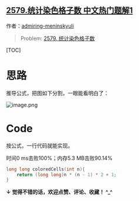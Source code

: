 ## [2579.统计染色格子数 中文热门题解1](https://leetcode.cn/problems/count-total-number-of-colored-cells/solutions/100000/2579-tong-ji-ran-se-ge-zi-shu-ba-tu-fen-5fwob)

作者：[admiring-meninskyuli](https://leetcode.cn/u/admiring-meninskyuli)
> Problem: [2579. 统计染色格子数](https://leetcode.cn/problems/count-total-number-of-colored-cells/description/)

[TOC]

# 思路

推导公式，把图如下分割，一眼能看明白了：

![image.png](https://pic.leetcode.cn/1678263756-fMfkON-image.png)



# Code

按公式，一行代码就能实现。

时间0 ms击败100%；内存5.3 MB击败90.14%

```C []
long long coloredCells(int n){
    return (long long)n * (n - 1) * 2 + 1;
}
```

**↓ 觉得不错的话，欢迎点赞、评论、收藏！ ^_^**
